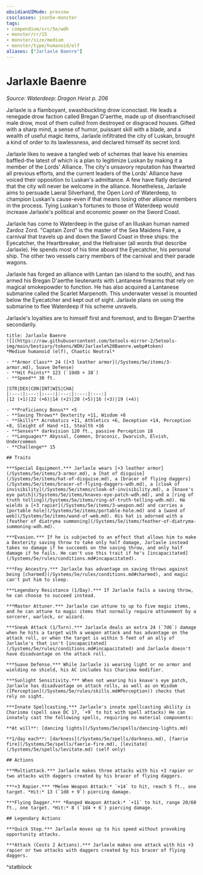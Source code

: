 ```yaml
---
obsidianUIMode: preview
cssclasses: json5e-monster
tags:
- compendium/src/5e/wdh
- monster/cr/15
- monster/size/medium
- monster/type/humanoid/elf
aliases: ["Jarlaxle Baenre"]
---
```

# Jarlaxle Baenre
*Source: Waterdeep: Dragon Heist p. 206*  

Jarlaxle is a flamboyant, swashbuckling drow iconoclast. He leads a renegade drow faction called Bregan D'aerthe, made up of disenfranchised male drow, most of them culled from destroyed or disgraced houses. Gifted with a sharp mind, a sense of humor, puissant skill with a blade, and a wealth of useful magic items, Jarlaxle infiltrated the city of Luskan, brought a kind of order to its lawlessness, and declared himself its secret lord.

Jarlaxle likes to weave a tangled web of schemes that leave his enemies baffled-the latest of which is a plan to legitimize Luskan by making it a member of the Lords' Alliance. The city's unsavory reputation has thwarted all previous efforts, and the current leaders of the Lords' Alliance have voiced their opposition to Luskan's admittance. A few have flatly declared that the city will never be welcome in the alliance. Nonetheless, Jarlaxle aims to persuade Laeral Silverhand, the Open Lord of Waterdeep, to champion Luskan's cause-even if that means losing other alliance members in the process. Tying Luskan's fortunes to those of Waterdeep would increase Jarlaxle's political and economic power on the Sword Coast.

Jarlaxle has come to Waterdeep in the guise of an Illuskan human named Zardoz Zord. "Captain Zord" is the master of the Sea Maidens Faire, a carnival that travels up and down the Sword Coast in three ships: the Eyecatcher, the Heartbreaker, and the Hellraiser (all words that describe Jarlaxle). He spends most of his time aboard the Eyecatcher, his personal ship. The other two vessels carry members of the carnival and their parade wagons.

Jarlaxle has forged an alliance with Lantan (an island to the south), and has armed his Bregan D'aerthe lieutenants with Lantanese firearms that rely on magical smokepowder to function. He has also acquired a Lantanese submarine called the Scarlet Marpenoth. This underwater vessel is mounted below the Eyecatcher and kept out of sight. Jarlaxle plans on using the submarine to flee Waterdeep if his scheme unravels.

Jarlaxle's loyalties are to himself first and foremost, and to Bregan D'aerthe secondarily.

```ad-statblock
title: Jarlaxle Baenre
![](https://raw.githubusercontent.com/5etools-mirror-2/5etools-img/main/bestiary/tokens/WDH/Jarlaxle%20Baenre.webp#token)
*Medium humanoid (elf), Chaotic Neutral*

- **Armor Class** 24 ([+3 leather armor](/Systems/5e/items/3-armor.md), Suave Defense)
- **Hit Points** 123 (`19d8 + 38`)
- **Speed** 30 ft.

|STR|DEX|CON|INT|WIS|CHA|
|:---:|:---:|:---:|:---:|:---:|:---:|
|12 (+1)|22 (+6)|14 (+2)|20 (+5)|16 (+3)|19 (+4)|

- **Proficiency Bonus** +5
- **Saving Throws** Dexterity +11, Wisdom +8
- **Skills** Acrobatics +11, Athletics +6, Deception +14, Perception +8, Sleight of Hand +11, Stealth +16
- **Senses** darkvision 120 ft., passive Perception 18
- **Languages** Abyssal, Common, Draconic, Dwarvish, Elvish, Undercommon
- **Challenge** 15

## Traits

***Special Equipment.*** Jarlaxle wears [+3 leather armor](/Systems/5e/items/3-armor.md), a [hat of disguise](/Systems/5e/items/hat-of-disguise.md), a [bracer of flying daggers](/Systems/5e/items/bracer-of-flying-daggers-wdh.md), a [cloak of invisibility](/Systems/5e/items/cloak-of-invisibility.md), a [knave's eye patch](/Systems/5e/items/knaves-eye-patch-wdh.md), and a [ring of truth telling](/Systems/5e/items/ring-of-truth-telling-wdh.md). He wields a [+3 rapier](/Systems/5e/items/3-weapon.md) and carries a [portable hole](/Systems/5e/items/portable-hole.md) and a [wand of web](/Systems/5e/items/wand-of-web.md). His hat is adorned with a [feather of diatryma summoning](/Systems/5e/items/feather-of-diatryma-summoning-wdh.md).

***Evasion.*** If he is subjected to an effect that allows him to make a Dexterity saving throw to take only half damage, Jarlaxle instead takes no damage if he succeeds on the saving throw, and only half damage if he fails. He can't use this trait if he's [incapacitated](/Systems/5e/rules/conditions.md#incapacitated).

***Fey Ancestry.*** Jarlaxle has advantage on saving throws against being [charmed](/Systems/5e/rules/conditions.md#charmed), and magic can't put him to sleep.

***Legendary Resistance (1/Day).*** If Jarlaxle fails a saving throw, he can choose to succeed instead.

***Master Attuner.*** Jarlaxle can attune to up to five magic items, and he can attune to magic items that normally require attunement by a sorcerer, warlock, or wizard.

***Sneak Attack (1/Turn).*** Jarlaxle deals an extra 24 (`7d6`) damage when he hits a target with a weapon attack and has advantage on the attack roll, or when the target is within 5 feet of an ally of Jarlaxle's that isn't [incapacitated](/Systems/5e/rules/conditions.md#incapacitated) and Jarlaxle doesn't have disadvantage on the attack roll.

***Suave Defense.*** While Jarlaxle is wearing light or no armor and wielding no shield, his AC includes his Charisma modifier.

***Sunlight Sensitivity.*** When not wearing his knave's eye patch, Jarlaxle has disadvantage on attack rolls, as well as on Wisdom ([Perception](/Systems/5e/rules/skills.md#Perception)) checks that rely on sight.

***Innate Spellcasting.*** Jarlaxle's innate spellcasting ability is Charisma (spell save DC 17, `+9` to hit with spell attacks) He can innately cast the following spells, requiring no material components:

**At will**: [dancing lights](/Systems/5e/spells/dancing-lights.md)

**1/day each**: [darkness](/Systems/5e/spells/darkness.md), [faerie fire](/Systems/5e/spells/faerie-fire.md), [levitate](/Systems/5e/spells/levitate.md) (self only)

## Actions

***Multiattack.*** Jarlaxle makes three attacks with his +3 rapier or two attacks with daggers created by his bracer of flying daggers.

***+3 Rapier.*** *Melee Weapon Attack:* `+14` to hit, reach 5 ft., one target. *Hit:* 13 (`1d8 + 9`) piercing damage.

***Flying Dagger.*** *Ranged Weapon Attack:* `+11` to hit, range 20/60 ft., one target. *Hit:* 8 (`1d4 + 6`) piercing damage.

## Legendary Actions

***Quick Step.*** Jarlaxle moves up to his speed without provoking opportunity attacks.

***Attack (Costs 2 Actions).*** Jarlaxle makes one attack with his +3 rapier or two attacks with daggers created by his bracer of flying daggers.
```
^statblock
